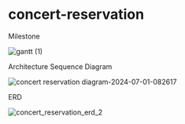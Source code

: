 # concert-reservation
Milestone

![gantt (1)](https://github.com/Jae-KimSeo/concert-reservation/assets/52844717/655850c9-aee2-4ec6-b0f3-468eff2ddbee)

Architecture Sequence Diagram

![concert reservation diagram-2024-07-01-082617](https://github.com/Jae-KimSeo/concert-reservation/assets/52844717/127cd371-fa4e-4d64-8b60-88d927d04959)


ERD

![concert_reservation_erd_2](https://github.com/Jae-KimSeo/concert-reservation/assets/52844717/d508e3b0-4077-43d2-bdd3-773e61ca11f9)